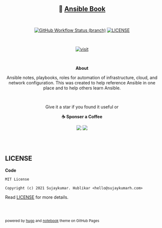 <div align="center">

## 📘 [Ansible Book](https://ansible.sujaykumarh.com/?utm_source=github&utm_medium=readme&utm_campaign=view-book)

<br>

[![GitHub Workflow Status (branch)](https://img.shields.io/github/workflow/status/sujaykumarh-ansible/book/build-push/main)](https://github.com/sujaykumarh-ansible/book/actions)
[![LICENSE](https://img.shields.io/badge/code%20license-MIT-blue?logo=github&color=blue)](https://github.com/sujaykumarh-ansible/book/blob/main/LICENSE)

<br>

[![visit](https://img.shields.io/badge/🔗%20Visit-ansible.sujaykumarh.com-blue?style=for-the-badge&logo=link)](https://ansible.sujaykumarh.com/?utm_source=github&utm_medium=readme&utm_campaign=view-notebook)

<br>

**About**

Ansible notes, playbooks, roles for automation of infrastructure, cloud, and network configuration. This was created to help reference Ansible in one place and to help others learn Ansible.

<br>

Give it a star if you found it useful or

**☕ Sponser a Coffee**

[![](https://img.shields.io/badge/kofi-%23579fbf.svg?&style=for-the-badge&logo=ko-fi&logoColor=white)](https://ko-fi.com/sujaykumarh)
[![](https://img.shields.io/badge/buy%20me%20a%20coffee-%23f7ba56.svg?&style=for-the-badge&logo=buy-me-a-coffee&logoColor=black)](https://buymeacoffee.com/sujaykumarh)

</div>

<br>
<br>

## LICENSE

**Code**

```txt
MIT License

Copyright (c) 2021 Sujaykumar. Hublikar <hello@sujaykumarh.com>
```
Read [LICENSE](LICENSE) for more details.

<br>
<br>

<sub>powered by [hugo](https://gohugo.io) and [notebook](https://github.com/sujaykumarh/hugo-notebook) theme on GitHub Pages</sub>
